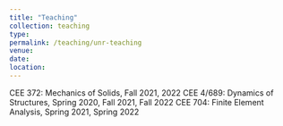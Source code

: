 ```yaml
---
title: "Teaching"
collection: teaching
type: 
permalink: /teaching/unr-teaching
venue: 
date: 
location: 
---
```


CEE 372: Mechanics of Solids, Fall 2021, 2022
CEE 4/689: Dynamics of Structures, Spring 2020, Fall 2021, Fall 2022
CEE 704: Finite Element Analysis, Spring 2021, Spring 2022
